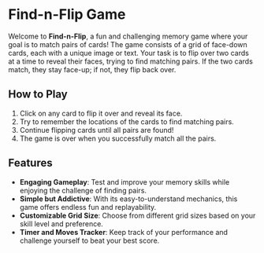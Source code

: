 # Find-n-Flip Game

Welcome to **Find-n-Flip**, a fun and challenging memory game where your goal is to match pairs of cards! The game consists of a grid of face-down cards, each with a unique image or text. Your task is to flip over two cards at a time to reveal their faces, trying to find matching pairs. If the two cards match, they stay face-up; if not, they flip back over.

## How to Play
1. Click on any card to flip it over and reveal its face.
2. Try to remember the locations of the cards to find matching pairs.
3. Continue flipping cards until all pairs are found!
4. The game is over when you successfully match all the pairs.

## Features
- **Engaging Gameplay**: Test and improve your memory skills while enjoying the challenge of finding pairs.
- **Simple but Addictive**: With its easy-to-understand mechanics, this game offers endless fun and replayability.
- **Customizable Grid Size**: Choose from different grid sizes based on your skill level and preference.
- **Timer and Moves Tracker**: Keep track of your performance and challenge yourself to beat your best score.
